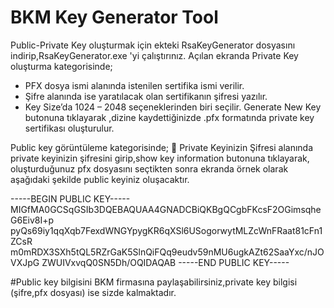 # BKM Key Generator Tool
Public-Private Key oluşturmak için ekteki RsaKeyGenerator dosyasını indirip,RsaKeyGenerator.exe 'yi çalıştırınız.
Açılan ekranda Private Key oluşturma kategorisinde;  <br>
- PFX dosya ismi alanında istenilen sertifika ismi verilir.
- Şifre alanında ise yaratılacak olan sertifikanın şifresi yazılır.
- Key Size’da 1024 – 2048 seçeneklerinden biri seçilir.
Generate New Key butonuna tıklayarak ,dizine kaydettiğinizde .pfx formatında private key sertifikası oluşturulur. 

Public key görüntüleme kategorisinde;
 Private Keyinizin Şifresi alanında private keyinizin şifresini girip,show key information butonuna tıklayarak, oluşturduğunuz pfx dosyasını seçtikten sonra ekranda örnek olarak aşağıdaki şekilde public keyiniz oluşacaktır.

-----BEGIN PUBLIC KEY-----
MIGfMA0GCSqGSIb3DQEBAQUAA4GNADCBiQKBgQCgbFKcsF2OGimsqheG6Eiv8I+p
pyQs69iy1qqXqb7FexdWNGYpygKR6qXSl6USogorwytMLZcWnFRaat81cFn1ZCsR
m0mRDX3SXh5tQL5RZrGaK5SlnQiFQq9eudv59nMU6ugkAZt62SaaYxc/nJOVXJpG
ZWUIVxvqQ0SN5Dh/OQIDAQAB
-----END PUBLIC KEY-----

#Public key bilgisini BKM firmasına paylaşabilirsiniz,private key bilgisi (şifre,pfx dosyası) ise sizde kalmaktadır.

